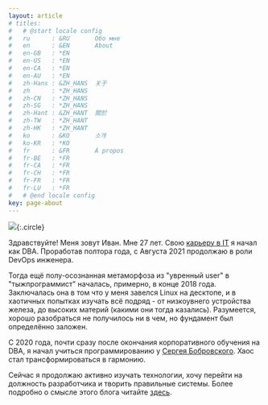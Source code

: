 ```yaml
---
layout: article
# titles:
#   # @start locale config
#   ru      : &RU       Обо мне
#   en      : &EN       About
#   en-GB   : *EN
#   en-US   : *EN
#   en-CA   : *EN
#   en-AU   : *EN
#   zh-Hans : &ZH_HANS  关于
#   zh      : *ZH_HANS
#   zh-CN   : *ZH_HANS
#   zh-SG   : *ZH_HANS
#   zh-Hant : &ZH_HANT  關於
#   zh-TW   : *ZH_HANT
#   zh-HK   : *ZH_HANT
#   ko      : &KO       소개
#   ko-KR   : *KO
#   fr      : &FR       À propos
#   fr-BE   : *FR
#   fr-CA   : *FR
#   fr-CH   : *FR
#   fr-FR   : *FR
#   fr-LU   : *FR
#   # @end locale config
key: page-about
---
```



<img class="image image--lg" src="https://user-images.githubusercontent.com/78234165/148702979-130e9d75-b040-4013-85f2-2d6e2ad3ea18.jpeg"/>{:.circle}

Здравствуйте! Меня зовут Иван. Мне 27 лет. Свою [карьеру в IT](https://www.linkedin.com/in/ivan-zakutnii-a43851203/) я начал как DBA. Проработав полтора года, с Августа 2021 продолжаю в роли DevOps инженера.

Тогда ещё полу-осознанная метаморфоза из "увренный user" в "тыжпрограммист" началась, примерно, в конце 2018 года. Заключалась она в том что у меня завелся Linux на десктопе, и в хаотичных попытках изучать всё подряд - от низкоувнего устройства железа, до высоких материй (какими они тогда казались). Разумеется, хорошо разобраться не получилось ни в чем, но фундамент был определённо заложен.

С 2020 года, почти сразу после окончания корпоративного обучения на DBA, я начал учиться программированию у [Сергея Бобровского](https://vk.com/lambda_brain). Хаос стал трансформироваться в гармонию. 

Сейчас я продолжаю активно изучать технологии, хочу перейти на должность разработчика и творить правильные системы. Более подробно о смысле этого блога читайте [здесь](about_blog.html).



